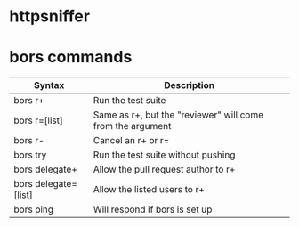 # httpsniffer


# bors commands
Syntax | Description
-------|------------
bors r+ | Run the test suite
bors r=\[list\] | Same as r+, but the "reviewer" will come from the argument
bors r- | Cancel an r+ or r=
bors try | Run the test suite without pushing
bors delegate+ | Allow the pull request author to r+
bors delegate=\[list\] | Allow the listed users to r+
bors ping | Will respond if bors is set up
